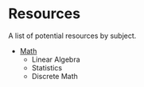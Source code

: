 Resources
=========
A list of potential resources by subject.

* [Math](https://github.com/andrewquitadamo/resources/blob/master/math.md)  
	* Linear Algebra  
	* Statistics  
	* Discrete Math  
